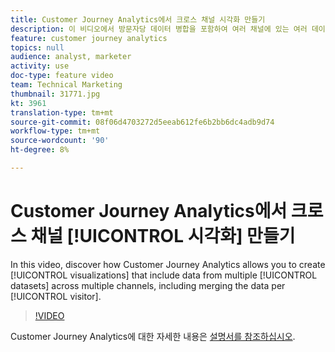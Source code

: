 ```yaml
---
title: Customer Journey Analytics에서 크로스 채널 시각화 만들기
description: 이 비디오에서 방문자당 데이터 병합을 포함하여 여러 채널에 있는 여러 데이터 세트의 데이터를 포함하는 시각화를 만들 수 있는 Adobe Customer Journey Analytics의 방법을 알아봅니다.
feature: customer journey analytics
topics: null
audience: analyst, marketer
activity: use
doc-type: feature video
team: Technical Marketing
thumbnail: 31771.jpg
kt: 3961
translation-type: tm+mt
source-git-commit: 08f06d4703272d5eeab612fe6b2bb6dc4adb9d74
workflow-type: tm+mt
source-wordcount: '90'
ht-degree: 8%

---
```



# Customer Journey Analytics에서 크로스 채널 [!UICONTROL 시각화] 만들기

In this video, discover how Customer Journey Analytics allows you to create [!UICONTROL visualizations] that include data from multiple [!UICONTROL datasets] across multiple channels, including merging the data per [!UICONTROL visitor].

>[!VIDEO](https://video.tv.adobe.com/v/31771/?quality=12)

Customer Journey Analytics에 대한 자세한 내용은 [설명서를 참조하십시오](https://docs.adobe.com/content/help/ko-KR/analytics-platform/using/cja-landing.html).
